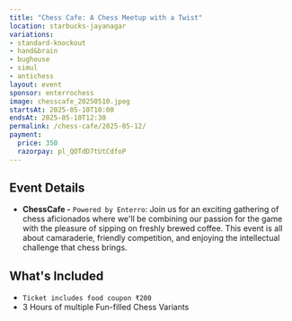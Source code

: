 ```yaml
---
title: "Chess Cafe: A Chess Meetup with a Twist"
location: starbucks-jayanagar
variations:
- standard-knockout
- hand&brain
- bughouse
- simul
- antichess
layout: event
sponsor: enterrochess
image: chesscafe_20250510.jpeg
startsAt: 2025-05-10T10:00
endsAt: 2025-05-10T12:30
permalink: /chess-cafe/2025-05-12/
payment:
  price: 350
  razorpay: pl_QOTdD7tUtCdfoP
---
```


## Event Details
- **ChessCafe -** `Powered by Enterro`:
Join us for an exciting gathering of chess aficionados where we'll be
combining our passion for the game with the pleasure of sipping on freshly
brewed coffee. This event is all about camaraderie, friendly competition, and
enjoying the intellectual challenge that chess brings.

## What's Included

- `Ticket includes food coupon ₹200`
- 3 Hours of multiple Fun-filled Chess Variants

